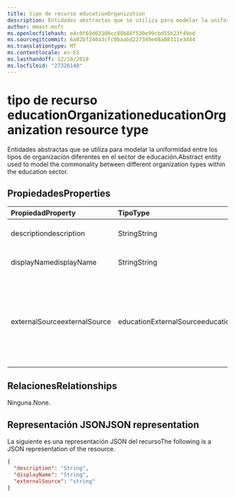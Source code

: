 ```yaml
---
title: tipo de recurso educationOrganization
description: Entidades abstractas que se utiliza para modelar la uniformidad entre los tipos de organización diferentes en el sector de educación.
author: mmast-msft
ms.openlocfilehash: e4c0f69d63108cc88b88f530e99cbd55b23f49ed
ms.sourcegitcommit: 6a82bf240a3cfc0baabd227349e08a08311e3d44
ms.translationtype: MT
ms.contentlocale: es-ES
ms.lasthandoff: 12/18/2018
ms.locfileid: "27326148"
---
```

# <a name="educationorganization-resource-type"></a><span data-ttu-id="ec4c7-103">tipo de recurso educationOrganization</span><span class="sxs-lookup"><span data-stu-id="ec4c7-103">educationOrganization resource type</span></span>

<span data-ttu-id="ec4c7-104">Entidades abstractas que se utiliza para modelar la uniformidad entre los tipos de organización diferentes en el sector de educación.</span><span class="sxs-lookup"><span data-stu-id="ec4c7-104">Abstract entity used to model the commonality between different organization types within the education sector.</span></span>

## <a name="properties"></a><span data-ttu-id="ec4c7-105">Propiedades</span><span class="sxs-lookup"><span data-stu-id="ec4c7-105">Properties</span></span>
| <span data-ttu-id="ec4c7-106">Propiedad</span><span class="sxs-lookup"><span data-stu-id="ec4c7-106">Property</span></span>     | <span data-ttu-id="ec4c7-107">Tipo</span><span class="sxs-lookup"><span data-stu-id="ec4c7-107">Type</span></span>   |<span data-ttu-id="ec4c7-108">Descripción</span><span class="sxs-lookup"><span data-stu-id="ec4c7-108">Description</span></span>|
|:---------------|:--------|:----------|
|<span data-ttu-id="ec4c7-109">description</span><span class="sxs-lookup"><span data-stu-id="ec4c7-109">description</span></span>|<span data-ttu-id="ec4c7-110">String</span><span class="sxs-lookup"><span data-stu-id="ec4c7-110">String</span></span>| <span data-ttu-id="ec4c7-111">Descripción de la organización.</span><span class="sxs-lookup"><span data-stu-id="ec4c7-111">Organization description.</span></span>|
|<span data-ttu-id="ec4c7-112">displayName</span><span class="sxs-lookup"><span data-stu-id="ec4c7-112">displayName</span></span>|<span data-ttu-id="ec4c7-113">String</span><span class="sxs-lookup"><span data-stu-id="ec4c7-113">String</span></span>| <span data-ttu-id="ec4c7-114">Nombre para mostrar de organización.</span><span class="sxs-lookup"><span data-stu-id="ec4c7-114">Organization display name.</span></span>|
|<span data-ttu-id="ec4c7-115">externalSource</span><span class="sxs-lookup"><span data-stu-id="ec4c7-115">externalSource</span></span>|<span data-ttu-id="ec4c7-116">educationExternalSource</span><span class="sxs-lookup"><span data-stu-id="ec4c7-116">educationExternalSource</span></span>| <span data-ttu-id="ec4c7-117">Origen donde se creó esta organización.</span><span class="sxs-lookup"><span data-stu-id="ec4c7-117">Source where this organization was created from.</span></span> <span data-ttu-id="ec4c7-118">Los valores posibles son: `sis`, `manual`, `unknownFutureValue`.</span><span class="sxs-lookup"><span data-stu-id="ec4c7-118">The possible values are: `sis`, `manual`, `unknownFutureValue`.</span></span>|

## <a name="relationships"></a><span data-ttu-id="ec4c7-119">Relaciones</span><span class="sxs-lookup"><span data-stu-id="ec4c7-119">Relationships</span></span>
<span data-ttu-id="ec4c7-120">Ninguna.</span><span class="sxs-lookup"><span data-stu-id="ec4c7-120">None.</span></span>


## <a name="json-representation"></a><span data-ttu-id="ec4c7-121">Representación JSON</span><span class="sxs-lookup"><span data-stu-id="ec4c7-121">JSON representation</span></span>

<span data-ttu-id="ec4c7-122">La siguiente es una representación JSON del recurso</span><span class="sxs-lookup"><span data-stu-id="ec4c7-122">The following is a JSON representation of the resource.</span></span>

<!-- {
  "blockType": "resource",
  "abstract": true,
  "baseType": "microsoft.graph.entity",
  "optionalProperties": [

  ],
  "@odata.type": "microsoft.graph.educationOrganization"
}-->

```json
{
  "description": "String",
  "displayName": "String",
  "externalSource": "string"
}

```

<!-- uuid: 8fcb5dbc-d5aa-4681-8e31-b001d5168d79
2015-10-25 14:57:30 UTC -->
<!-- {
  "type": "#page.annotation",
  "description": "educationOrganization resource",
  "keywords": "",
  "section": "documentation",
  "tocPath": ""
}-->